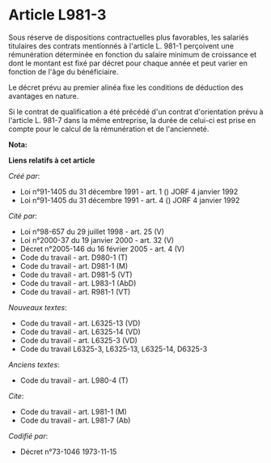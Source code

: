 # Article L981-3

Sous réserve de dispositions contractuelles plus favorables, les salariés titulaires des contrats mentionnés à l'article L.
981-1 perçoivent une rémunération déterminée en fonction du salaire minimum de croissance et dont le montant est fixé par
décret pour chaque année et peut varier en fonction de l'âge du bénéficiaire.

Le décret prévu au premier alinéa fixe les conditions de déduction des avantages en nature.

Si le contrat de qualification a été précédé d'un contrat d'orientation prévu à l'article L. 981-7 dans la même entreprise,
la durée de celui-ci est prise en compte pour le calcul de la rémunération et de l'ancienneté.

**Nota:**



**Liens relatifs à cet article**

_Créé par_:

  - Loi n°91-1405 du 31 décembre 1991 - art. 1 () JORF 4 janvier 1992
  - Loi n°91-1405 du 31 décembre 1991 - art. 4 () JORF 4 janvier 1992

_Cité par_:

  - Loi n°98-657 du 29 juillet 1998 - art. 25 (V)
  - Loi n°2000-37 du 19 janvier 2000 - art. 32 (V)
  - Décret n°2005-146 du 16 février 2005 - art. 4 (V)
  - Code du travail - art. D980-1 (T)
  - Code du travail - art. D981-1 (M)
  - Code du travail - art. D981-5 (VT)
  - Code du travail - art. L983-1 (AbD)
  - Code du travail - art. R981-1 (VT)

_Nouveaux textes_:

  - Code du travail - art. L6325-13 (VD)
  - Code du travail - art. L6325-14 (VD)
  - Code du travail - art. L6325-3 (VD)
  - Code du travail L6325-3, L6325-13, L6325-14, D6325-3

_Anciens textes_:

  - Code du travail - art. L980-4 (T)

_Cite_:

  - Code du travail - art. L981-1 (M)
  - Code du travail - art. L981-7 (Ab)

_Codifié par_:

  - Décret n°73-1046 1973-11-15
